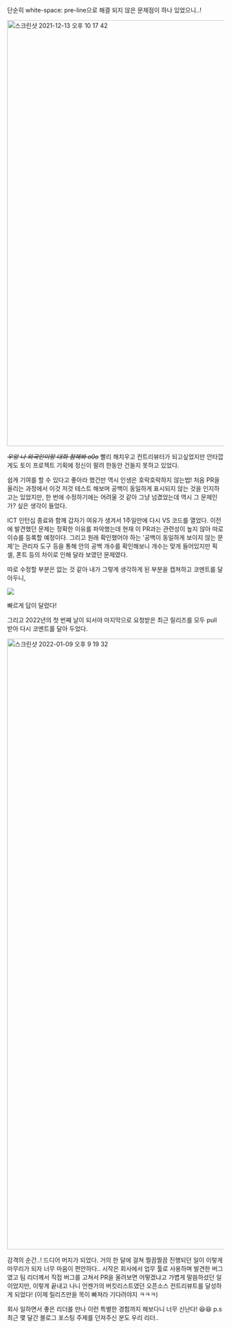 단순히 white-space: pre-line으로 해결 되지 않은 문제점이 하나 있었으니..!

<img width="991" alt="스크린샷 2021-12-13 오후 10 17 42" src="https://user-images.githubusercontent.com/48341341/147334115-4a2b35c3-4254-4a9b-8f12-ec62a90a081e.png">

~~_우앙 나 외국인이랑 대화 첨해봐 o0o_~~
빨리 해치우고 컨트리뷰터가 되고싶었지만 안타깝게도 토이 프로젝트 기획에 정신이 팔려 한동안 건들지 못하고 있었다.

쉽게 기여를 할 수 있다고 좋아라 했건만 역시 인생은 호락호락하지 않는법! 처음 PR을 올리는 과정에서 이것 저것 테스트 해보며 공백이 동일하게 표시되지 않는 것을 인지하고는 있었지만, 한 번에 수정하기에는 어려울 것 같아 그냥 넘겼었는데 역시 그 문제인가? 싶은 생각이 들었다.

ICT 인턴십 종료와 함께 갑자기 여유가 생겨서 1주일만에 다시 VS 코드를 열었다. 이전에 발견했던 문제는 정확한 이유를 파악했는데 현재 이 PR과는 관련성이 높지 않아 따로 이슈를 등록할 예정이다. 그리고 원래 확인했어야 하는 '공백이 동일하게 보이지 않는 문제'는 관리자 도구 등을 통해 안의 공백 개수를 확인해보니 개수는 맞게 들어있지만 픽셀, 폰트 등의 차이로 인해 달라 보였던 문제였다.

따로 수정할 부분은 없는 것 같아 내가 그렇게 생각하게 된 부분을 캡쳐하고 코멘트를 달아두니,


![](https://images.velog.io/images/ray_/post/aa3e8fec-3d67-4979-b91c-b235ec4fbc0a/%E1%84%89%E1%85%B3%E1%84%8F%E1%85%B3%E1%84%85%E1%85%B5%E1%86%AB%E1%84%89%E1%85%A3%E1%86%BA%202022-01-01%20%E1%84%8B%E1%85%A9%E1%84%92%E1%85%AE%209.12.29.png)

빠르게 답이 달렸다!

그리고 2022년의 첫 번째 날이 되서야 마지막으로 요청받은 최근 릴리즈를 모두 pull 받아 다시 코멘트를 달아 두었다.

<img width="1421" alt="스크린샷 2022-01-09 오후 9 19 32" src="https://user-images.githubusercontent.com/48341341/148681971-6e388213-d934-4e2f-9540-9d98bd881f68.png">

감격의 순간..! 드디어 머지가 되었다. 거의 한 달에 걸쳐 찔끔찔끔 진행되던 일이 이렇게 마무리가 되자 너무 마음이 편안하다.. 시작은 회사에서 업무 툴로 사용하며 발견한 버그였고 팀 리더께서 직접 버그를 고쳐서 PR을 올려보면 어떻겠냐고 가볍게 말씀하셨던 일이었지만, 이렇게 끝내고 나니 언젠가의 버킷리스트였던 오픈소스 컨트리뷰트를 달성하게 되었다! (이제 릴리즈만을 목이 빠져라 기다려야지 ㅋㅋㅋ) 

회사 일하면서 좋은 리더를 만나 이런 특별한 경험까지 해보다니 너무 신난다! 😆😆 
p.s 최근 몇 달간 블로그 포스팅 주제를 던져주신 분도 우리 리더.. 
